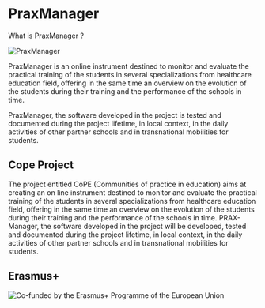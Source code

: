 PraxManager
===========

What is PraxManager ?

![PraxManager](https://raw.githubusercontent.com/cope-project/PraxManager/master/docs/printscreen.png)

PraxManager is an online instrument destined to monitor and evaluate the practical training of the students in several specializations from healthcare education field, offering in the same time an overview on the evolution of the students during their training and the performance of the schools in time.

PraxManager, the software developed in the project is tested and documented during the project lifetime, in local context, in the daily activities of other partner schools and in transnational mobilities for students.

## Cope Project

The project entitled CoPE (Communities of practice in education) aims at creating an on line instrument destined to monitor and evaluate the practical training of the students in several specializations from healthcare education field, offering in the same time an overview on the evolution of the students during their training and the performance of the schools in time. PRAX-Manager, the software developed in the project will be developed, tested and documented during the project lifetime, in local context, in the daily activities of other partner schools and in transnational mobilities for students.

## Erasmus+ 
![Co-funded by the Erasmus+ Programme of the European Union](https://raw.githubusercontent.com/cope-project/PraxManager/master/public/images/erasmus_plus.jpg)